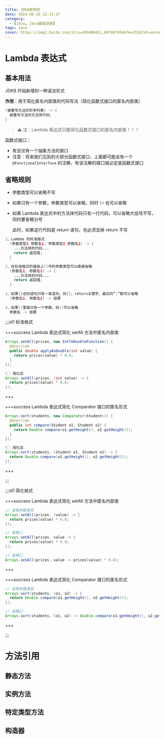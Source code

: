 ```yaml
---
title: JDK8新特性
date: 2024-08-28 22:31:27
category:
  - [Java, Java基础加强]
tags: Java
cover: https://img1.baidu.com/it/u=289468411,697847454&fm=253&fmt=auto&app=120&f=JPEG?w=800&h=500
---
```


# Lambda 表达式

## 基本用法

JDK8 开始新增的一种语法形式

**作用**：用于简化匿名内部类的代码写法（简化函数式接口的匿名内部类）

```java
(被重写方法的形参列表) -> {
  被重写方法的方法体代码;
}
```

> :warning: 注：Lambda 表达式只能简化函数式接口的匿名内部类！！！

函数式接口：

- 有且仅有一个抽象方法的接口
- 注意：将来我们见到的大部分函数式接口，上面都可能会有一个 `@FunctionalInterface` 的注解，有该注解的接口就必定是函数式接口

## 省略规则

- 参数类型可以省略不写

- 如果只有一个参数，参数类型可以省略，同时 `()` 也可以省略

- 如果 Lambda 表达式中的方法体代码只有一行代码，可以省略大括号不写，同时要省略分号

  此时，如果这行代码是 return 语句，也必须去掉 return 不写

```java
1、Lambda 的标准格式
  (参数类型1 参数名1, 参数类型2 参数名2) -> {
    ...方法体的代码...
    return 返回值;
  }

2、在标准格式的基础上()中的参数类型可以直接省略
  (参数名1, 参数名2) -> {
    ...方法体的代码...
    return 返回值;
  }
	
3、如果{}总的语句只有一条语句，则{}、return关键字、最后的“;”都可以省略
  (参数名1, 参数名2) -> 结果
	
4、如果()里面只有一个参数，则()可以省略
  参数名 -> 结果
```

;;;id1 标准格式

+++success Lambda 表达式简化 setAll 方法中匿名内部类

```java
Arrays.setAll(prices, new IntToDoubleFunction() {
  @Override
  public double applyAsDouble(int value) {
    return prices[value] * 0.8;
  }
});

👇🏻 简化后
Arrays.setAll(prices, (int value) -> {
  return prices[value] * 0.8;
});
```

+++

+++success Lambda 表达式简化 Comparator 接口的匿名形式

```java
Arrays.sort(students, new Comparator<Student>() {
  @Override
  public int compare(Student o1, Student o2) {
    return Double.compare(o1.getHeight(), o2.getHeight());
  }
});

👇🏻 简化后
Arrays.sort(students, (Student o1, Student o2) -> {
  return Double.compare(o1.getHeight(), o2.getHeight());
});
```

+++

;;;

;;;id1 简化格式

+++success Lambda 表达式简化 setAll 方法中匿名内部类

```java
// 省略参数类型
Arrays.setAll(prices, (value) -> {
  return prices[value] * 0.8;
});

// 省略()
Arrays.setAll(prices, value -> {
  return prices[value] * 0.8;
});

// 省略{}
Arrays.setAll(prices, value -> prices[value] * 0.8);
```

+++

+++success Lambda 表达式简化 Comparator 接口的匿名形式

```java
// 省略参数类型
Arrays.sort(students, (o1, o2) -> {
  return Double.compare(o1.getHeight(), o2.getHeight());
});

// 省略{}
Arrays.sort(students, (o1, o2) -> Double.compare(o1.getHeight(), o2.getHeight()));
```

+++

;;;



# 方法引用

## 静态方法

## 实例方法

## 特定类型方法

## 构造器

